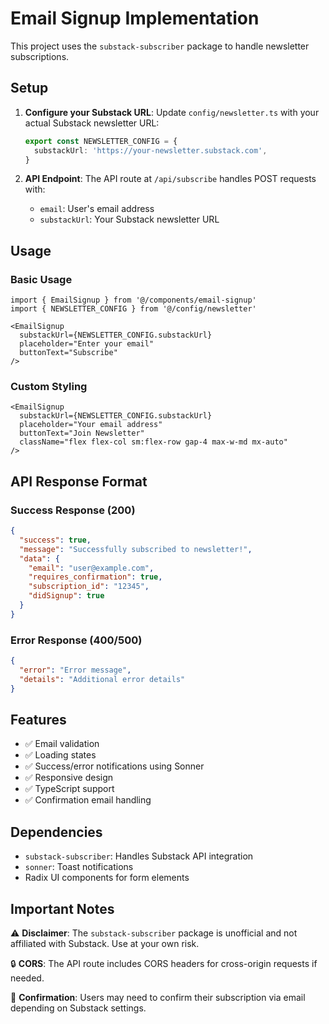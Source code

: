 # Email Signup Implementation

This project uses the `substack-subscriber` package to handle newsletter subscriptions.

## Setup

1. **Configure your Substack URL**: 
   Update `config/newsletter.ts` with your actual Substack newsletter URL:
   ```typescript
   export const NEWSLETTER_CONFIG = {
     substackUrl: 'https://your-newsletter.substack.com',
   }
   ```

2. **API Endpoint**: 
   The API route at `/api/subscribe` handles POST requests with:
   - `email`: User's email address
   - `substackUrl`: Your Substack newsletter URL

## Usage

### Basic Usage
```tsx
import { EmailSignup } from '@/components/email-signup'
import { NEWSLETTER_CONFIG } from '@/config/newsletter'

<EmailSignup 
  substackUrl={NEWSLETTER_CONFIG.substackUrl}
  placeholder="Enter your email"
  buttonText="Subscribe"
/>
```

### Custom Styling
```tsx
<EmailSignup 
  substackUrl={NEWSLETTER_CONFIG.substackUrl}
  placeholder="Your email address"
  buttonText="Join Newsletter"
  className="flex flex-col sm:flex-row gap-4 max-w-md mx-auto"
/>
```

## API Response Format

### Success Response (200)
```json
{
  "success": true,
  "message": "Successfully subscribed to newsletter!",
  "data": {
    "email": "user@example.com",
    "requires_confirmation": true,
    "subscription_id": "12345",
    "didSignup": true
  }
}
```

### Error Response (400/500)
```json
{
  "error": "Error message",
  "details": "Additional error details"
}
```

## Features

- ✅ Email validation
- ✅ Loading states
- ✅ Success/error notifications using Sonner
- ✅ Responsive design
- ✅ TypeScript support
- ✅ Confirmation email handling

## Dependencies

- `substack-subscriber`: Handles Substack API integration
- `sonner`: Toast notifications
- Radix UI components for form elements

## Important Notes

⚠️ **Disclaimer**: The `substack-subscriber` package is unofficial and not affiliated with Substack. Use at your own risk.

🔒 **CORS**: The API route includes CORS headers for cross-origin requests if needed.

📧 **Confirmation**: Users may need to confirm their subscription via email depending on Substack settings.